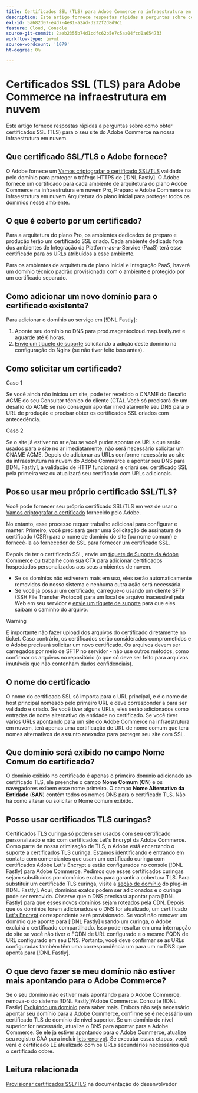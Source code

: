 ```yaml
---
title: Certificados SSL (TLS) para Adobe Commerce na infraestrutura em nuvem
description: Este artigo fornece respostas rápidas a perguntas sobre como obter certificados SSL (TLS) para o seu site do Adobe Commerce na nossa infraestrutura em nuvem.
exl-id: 5a682d07-e4d7-4e81-a2ad-3232f2d8d9c1
feature: Cloud, Console
source-git-commit: 2aeb2355b74d1cdfc62b5e7c5aa04fcd0a654733
workflow-type: tm+mt
source-wordcount: '1079'
ht-degree: 0%

---
```


# Certificados SSL (TLS) para Adobe Commerce na infraestrutura em nuvem

Este artigo fornece respostas rápidas a perguntas sobre como obter certificados SSL (TLS) para o seu site do Adobe Commerce na nossa infraestrutura em nuvem.

## Que certificado SSL/TLS o Adobe fornece?

O Adobe fornece um [Vamos criptografar o certificado SSL/TLS](https://letsencrypt.org/) validado pelo domínio para proteger o tráfego HTTPS de [!DNL Fastly]. O Adobe fornece um certificado para cada ambiente de arquitetura do plano Adobe Commerce na infraestrutura em nuvem Pro, Preparo e Adobe Commerce na infraestrutura em nuvem Arquitetura do plano inicial para proteger todos os domínios nesse ambiente.

## O que é coberto por um certificado?

Para a arquitetura do plano Pro, os ambientes dedicados de preparo e produção terão um certificado SSL criado. Cada ambiente dedicado fora dos ambientes de Integração da Platform-as-a-Service (PaaS) terá esse certificado para os URLs atribuídos a esse ambiente.

Para os ambientes de arquitetura de plano inicial e Integração PaaS, haverá um domínio técnico padrão provisionado com o ambiente e protegido por um certificado separado.

## Como adicionar um novo domínio para o certificado existente?

Para adicionar o domínio ao serviço em [!DNL Fastly]:

1. Aponte seu domínio no DNS para prod.magentocloud.map.fastly.net e aguarde até 6 horas.
1. [Envie um tíquete de suporte](/help/help-center-guide/help-center/magento-help-center-user-guide.md#submit-ticket) solicitando a adição deste domínio na configuração do Nginx (se não tiver feito isso antes).

## Como solicitar um certificado?

Caso 1

Se você ainda não iniciou um site, pode ter recebido o CNAME do Desafio ACME do seu Consultor técnico do cliente (CTA). Você só precisará de um desafio do ACME se não conseguir apontar imediatamente seu DNS para o URL de produção e precisar obter os certificados SSL criados com antecedência.

Caso 2

Se o site já estiver no ar e/ou se você puder apontar os URLs que serão usados para o site no ar imediatamente, não será necessário solicitar um CNAME ACME. Depois de adicionar as URLs conforme necessário ao site da infraestrutura na nuvem do Adobe Commerce e apontar seu DNS para [!DNL Fastly], a validação de HTTP funcionará e criará seu certificado SSL pela primeira vez ou atualizará seu certificado com URLs adicionais.

## Posso usar meu próprio certificado SSL/TLS?

Você pode fornecer seu próprio certificado SSL/TLS em vez de usar o [Vamos criptografar o certificado](https://letsencrypt.org/) fornecido pelo Adobe.

No entanto, esse processo requer trabalho adicional para configurar e manter. Primeiro, você precisará gerar uma Solicitação de assinatura de certificado (CSR) para o nome de domínio do site (ou nome comum) e fornecê-la ao fornecedor de SSL para fornecer um certificado SSL.

Depois de ter o certificado SSL, envie um [tíquete de Suporte da Adobe Commerce](/help/help-center-guide/help-center/magento-help-center-user-guide.md#submit-ticket) ou trabalhe com sua CTA para adicionar certificados hospedados personalizados aos seus ambientes de nuvem.

* Se os domínios não estiverem mais em uso, eles serão automaticamente removidos do nosso sistema e nenhuma outra ação será necessária.
* Se você já possui um certificado, carregue-o usando um cliente SFTP (SSH File Transfer Protocol) para um local de arquivo inacessível pela Web em seu servidor e [envie um tíquete de suporte](/help/help-center-guide/help-center/magento-help-center-user-guide.md#submit-ticket) para que eles saibam o caminho do arquivo.

>[!WARNING]
>
>É importante não fazer upload dos arquivos do certificado diretamente no ticket. Caso contrário, os certificados serão considerados comprometidos e o Adobe precisará solicitar um novo certificado.
>Os arquivos devem ser carregados por meio de SFTP no servidor - não use outros métodos, como confirmar os arquivos no repositório (o que só deve ser feito para arquivos imutáveis que não contenham dados confidenciais).

## O nome do certificado

O nome do certificado SSL só importa para o URL principal, e é o nome de host principal nomeado pelo primeiro URL e deve corresponder a para ser validado e criado. Se você tiver alguns URLs, eles serão adicionados como entradas de nome alternativo da entidade no certificado. Se você tiver vários URLs apontando para um site do Adobe Commerce na infraestrutura em nuvem, terá apenas uma certificação de URL de nome comum que terá nomes alternativos de assunto anexados para proteger seu site com SSL.

## Que domínio será exibido no campo Nome Comum do certificado?

O domínio exibido no certificado é apenas o primeiro domínio adicionado ao certificado TLS, ele preenche o campo **Nome Comum** (**CN**) e os navegadores exibem esse nome primeiro. O campo **Nome Alternativo da Entidade** (**SAN**) contém todos os nomes DNS para o certificado TLS. Não há como alterar ou solicitar o Nome comum exibido.

## Posso usar certificados TLS curingas?

Certificados TLS curinga só podem ser usados com seu certificado personalizado e não com certificados Let&#39;s Encrypt da Adobe Commerce. Como parte de nossa otimização de TLS, o Adobe está encerrando o suporte a certificados TLS curinga. Estamos identificando e entrando em contato com comerciantes que usam um certificado curinga com certificados Adobe Let&#39;s Encrypt e estão configurados no console [!DNL Fastly] para Adobe Commerce. Pedimos que esses certificados curingas sejam substituídos por domínios exatos para garantir a cobertura TLS. Para substituir um certificado TLS curinga, visite a [seção de domínio](https://experienceleague.adobe.com/en/docs/commerce-cloud-service/user-guide/cdn/setup-fastly/fastly-custom-cache-configuration#manage-domains) do plug-in [!DNL Fastly]. Aqui, domínios exatos podem ser adicionados e o curinga pode ser removido. Observe que o DNS precisará apontar para [!DNL Fastly] para que esses novos domínios sejam roteados pela CDN. Depois que os domínios forem adicionados e o DNS for atualizado, um certificado [Let&#39;s Encrypt](https://letsencrypt.org/) correspondente será provisionado. Se você não remover um domínio que aponte para [!DNL Fastly] usando um curinga, o Adobe excluirá o certificado compartilhado. Isso pode resultar em uma interrupção do site se você não tiver o FQDN de URL configurado e o mesmo FQDN de URL configurado em seu DNS. Portanto, você deve confirmar se as URLs configuradas também têm uma correspondência um para um no DNS que aponta para [!DNL Fastly].

## O que devo fazer se meu domínio não estiver mais apontando para o Adobe Commerce?

Se o seu domínio não estiver mais apontando para o Adobe Commerce, remova-o do sistema [!DNL Fastly]/Adobe Commerce. Consulte [!DNL Fastly] [Excluindo um domínio](https://docs.fastly.com/en/guides/working-with-domains#deleting-a-domain) para saber mais. Embora não seja necessário apontar seu domínio para a Adobe Commerce, confirme se é necessário um certificado TLS de domínio de nível superior. Se um domínio de nível superior for necessário, atualize o DNS para apontar para a Adobe Commerce. Se ele já estiver apontando para o Adobe Commerce, atualize seu registro CAA para incluir [lets-encrypt](https://letsencrypt.org/). Se executar essas etapas, você verá o certificado LE atualizado com os URLs secundários necessários que o certificado cobre.&#x200B;

## Leitura relacionada

[Provisionar certificados SSL/TLS](https://experienceleague.adobe.com/en/docs/commerce-cloud-service/user-guide/cdn/setup-fastly/fastly-configuration#provision-ssltls-certificates) na documentação do desenvolvedor
